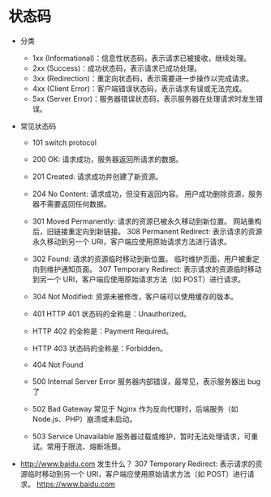 # 状态码
- 分类
    - 1xx (Informational)：信息性状态码，表示请求已被接收，继续处理。
    - 2xx (Success)：成功状态码，表示请求已成功处理。
    - 3xx (Redirection)：重定向状态码，表示需要进一步操作以完成请求。
    - 4xx (Client Error)：客户端错误状态码，表示请求有误或无法完成。
    - 5xx (Server Error)：服务器错误状态码，表示服务器在处理请求时发生错误。

- 常见状态码
    - 101 switch protocol
    - 200 OK: 请求成功，服务器返回所请求的数据。
    - 201 Created: 请求成功并创建了新资源。
    - 204 No Content: 请求成功，但没有返回内容。
    用户成功删除资源，服务器不需要返回任何数据。

    - 301 Moved Permanently: 请求的资源已被永久移动到新位置。
        网站重构后，旧链接重定向到新链接。
        308 Permanent Redirect: 表示请求的资源永久移动到另一个 URI，客户端应使用原始请求方法进行请求。
    - 302 Found: 请求的资源临时移动到新位置。
        临时维护页面，用户被重定向到维护通知页面。
        307 Temporary Redirect: 表示请求的资源临时移动到另一个 URI，客户端应使用原始请求方法（如 POST）进行请求。
    - 304 Not Modified: 
        资源未被修改，客户端可以使用缓存的版本。

    - 401 HTTP 401 状态码的全称是：Unauthorized。

    - HTTP 402 的全称是：Payment Required。

    - HTTP 403 状态码的全称是：Forbidden。
    - 404 Not Found 
    - 500	Internal Server Error	服务器内部错误，最常见，表示服务器出 bug 了
    - 502 Bad Gateway
    常见于 Nginx 作为反向代理时，后端服务（如 Node.js、PHP）崩溃或未启动。
    - 503 Service Unavailable
    服务器过载或维护，暂时无法处理请求，可重试。常用于限流、熔断场景。
    

- http://www.baidu.com 发生什么？
    307 Temporary Redirect: 表示请求的资源临时移动到另一个 URI，客户端应使用原始请求方法（如 POST）进行请求。
    https://www.baidu.com

